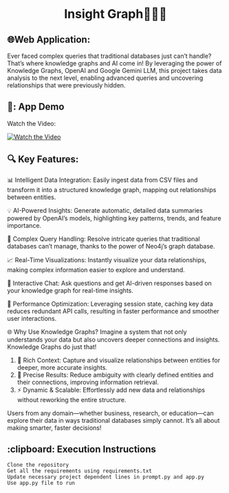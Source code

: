 
<h1 align="center"> Insight Graph🧑🏻‍💻 </h1>

<h2>🌐Web Application:</h2>

Ever faced complex queries that traditional databases just can’t handle? That’s where knowledge graphs and AI come in! By leveraging the power of Knowledge Graphs, OpenAI and Google Gemini LLM, 
this project takes data analysis to the next level, enabling advanced queries and uncovering relationships that were previously hidden.

<h2 id="credits"> 🎥: App Demo</h2>
Watch the Video:

[![Watch the Video](https://img.youtube.com/vi/HCiIxjhXq3Y/maxresdefault.jpg)](https://www.youtube.com/watch?v=HCiIxjhXq3Y)

<h2>🔍 Key Features:</h2>

📊 Intelligent Data Integration: Easily ingest data from CSV files and transform it into a structured knowledge graph, mapping out relationships between entities.

💡 AI-Powered Insights: Generate automatic, detailed data summaries powered by OpenAI’s models, highlighting key patterns, trends, and feature importance.

🧠 Complex Query Handling: Resolve intricate queries that traditional databases can’t manage, thanks to the power of Neo4j’s graph database.

📈 Real-Time Visualizations: Instantly visualize your data relationships, making complex information easier to explore and understand.

🤖 Interactive Chat: Ask questions and get AI-driven responses based on your knowledge graph for real-time insights.

🔹 Performance Optimization: Leveraging session state, caching key data reduces redundant API calls, resulting in faster performance and smoother user interactions.

🌐 Why Use Knowledge Graphs?
Imagine a system that not only understands your data but also uncovers deeper connections and insights. Knowledge Graphs do just that!
1. 🔗 Rich Context: Capture and visualize relationships between entities for deeper, more accurate insights.
2. 🎯 Precise Results: Reduce ambiguity with clearly defined entities and their connections, improving information retrieval.
3. ⚡ Dynamic & Scalable: Effortlessly add new data and relationships without reworking the entire structure.

Users from any domain—whether business, research, or education—can explore their data in ways traditional databases simply cannot. It’s all about making smarter, faster decisions!

<h2 id="credits"> :clipboard: Execution Instructions</h2>

```
Clone the repository
Get all the requirements using requirements.txt
Update necessary project dependent lines in prompt.py and app.py
Use app.py file to run
```

